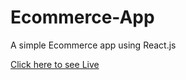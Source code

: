 # Ecommerce-App
A simple Ecommerce app using React.js

[Click here to see Live](https://musical-cajeta-94e4e1.netlify.app/)
